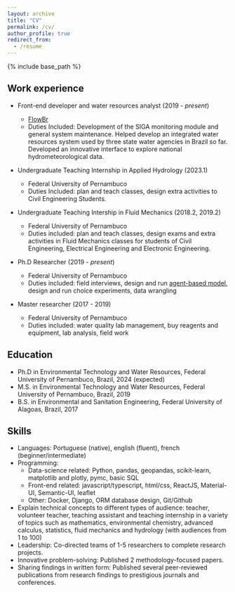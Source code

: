```yaml
---
layout: archive
title: "CV"
permalink: /cv/
author_profile: true
redirect_from:
  - /resume
---
```


{% include base_path %}

## Work experience

* Front-end developer and water resources analyst (2019 - *present*)
    * [FlowBr](https://flowbr.org/)
    * Duties Included: Development of the SIGA monitoring module and general system maintenance. Helped develop an
     integrated water resources system used by three state water agencies in Brazil so far. Developed an innovative
     interface to explore national hydrometeorological data.

* Undergraduate Teaching Internship in Applied Hydrology (2023.1)
    * Federal University of Pernambuco
    * Duties Included: plan and teach classes, design extra activities to Civil Engineering Students.

* Undergraduate Teaching Intership in Fluid Mechanics (2018.2, 2019.2)
    * Federal University of Pernambuco
    * Duties included: plan and teach classes, design exams and extra activities in Fluid Mechanics classes
    for students of Civil Engineering, Electrical Engineering and Electronic Engineering.

* Ph.D Researcher (2019 - *present*)
    * Federal University of Pernambuco
    * Duties included: field interviews, design and run [agent-based model](https://github.com/machadoyang/abm_water_canal),
     design and run choice experiments, data wrangling

* Master researcher (2017 - 2019)
  * Federal University of Pernambuco
  * Duties included: water quality lab management, buy reagents and equipment, lab analysis, field work
 
## Education

* Ph.D in Environmental Technology and Water Resources, Federal University of Pernambuco, Brazil, 2024 (expected)
* M.S. in Environmental Technology and Water Resources, Federal University of Pernambuco, Brazil, 2019
* B.S. in Environmental and Sanitation Engineering, Federal University of Alagoas, Brazil, 2017
 
## Skills

* Languages: Portuguese (native), english (fluent), french (beginner/intermediate)
* Programming:
    * Data-science related: Python, pandas, geopandas, scikit-learn, matplotlib and plotly, pymc, basic SQL
    * Front-end related: javascript/typescript, html/css, ReactJS, Material-UI, Semantic-UI, leaflet
    * Other: Docker, Django, ORM database design, Git/Github
* Explain technical concepts to different types of audience: teacher, volunteer teacher, teaching assistant and teaching
internship in a variety of topics such as mathematics, environmental chemistry, advanced calculus, statistics,
fluid mechanics and hydrology (with audiences from 1 to 100)
* Leadership: Co-directed teams of 1-5 researchers to complete research projects.
* Innovative problem-solving: Published 2 methodology-focused papers.
* Sharing findings in written form: Published several peer-reviewed publications from research findings to prestigious
journals and conferences.